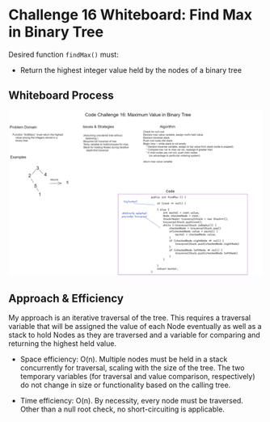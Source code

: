 # Challenge 16 Whiteboard: Find Max in Binary Tree

Desired function `findMax()` must:

* Return the highest integer value held by the nodes of a binary tree

## Whiteboard Process

![challenge-16-whiteboard](./java-code-challenge-16-whiteboard.png)

## Approach & Efficiency

My approach is an iterative traversal of the tree. This requires a traversal variable that will be assigned the value of each Node eventually as well as a stack to hold Nodes as they are traversed and a variable for comparing and returning the highest held value.

* Space efficiency: O(n). Multiple nodes must be held in a stack concurrently for traversal, scaling with the size of the tree. The two temporary variables (for traversal and value comparison, respectively) do not change in size or functionality based on the calling tree.

* Time efficiency: O(n). By necessity, every node must be traversed. Other than a null root check, no short-circuiting is applicable.
